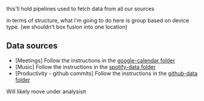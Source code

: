 this'll hold pipelines used to fetch data from all our sources

in terms of structure, what i'm going to do here is group based on device type. (we shouldn't box fusion into one location)

## Data sources

- [Meetings] Follow the instructions in the [google-calendar folder](./google-calendar/README.md)
- [Music] Follow the instructions in the [spotify-data folder](./spotify-data/README.md)
- [Productivity - github commits] Follow the instructions in the [github-data folder](./github-data/README.md)

Will likely move under analysisπ
